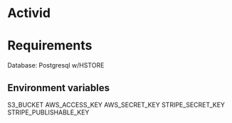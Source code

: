Activid
=======

Requirements
============

Database: Postgresql w/HSTORE

Environment variables
---------------------
S3_BUCKET
AWS_ACCESS_KEY
AWS_SECRET_KEY
STRIPE_SECRET_KEY
STRIPE_PUBLISHABLE_KEY